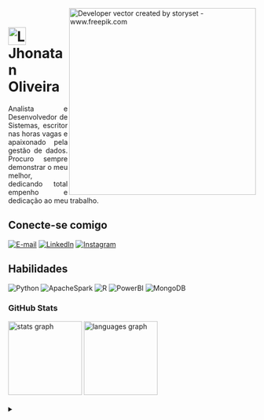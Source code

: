 <img align="right" alt="Developer vector created by storyset - www.freepik.com" height="380" src="https://lh3.googleusercontent.com/pw/AIL4fc8H5S8E-L15PdWgYdIJWkDVIYzvhTmCyskweaND-IDWWuYrQ5TdJjcaGtjaw5R1hhiURV1yhI7Bk8M-q9LvAq94SoyXn13r0stAkVwh9nxbm4syDFyoZacVWdT3_z993BqFYv5U5KvYhTPviU1jF3alCVVRjEXZ8s3xkxruxKc6OB52xlTB1Bf44CUa2sdIkx21fkkL3Em2FMBuvXUMsXnIkylf_xuIwW7j9NiA4x2hbrdV4x17yYo5apiewQ4e0_wcL33InYjfvupEqRJXGfh3b5wUSNZRuYp74AKUGQtmtsA1zEpRAjxAWN0EwYKI6fkFppOVxoBbNEEq28XUaCzQfKK6R-2mlnKERozB3DjrBawkZECbCsGO0wTWO1P4IWgO3AvtDmUHmfR0t9pEDukAKVgXXR0-5_ct-ispbeDzVrZaOFXBpi69NjioIMy4AdSS62gKmGhcY0kdTFXMXCMet34KR4YSTZwwqq5qQI2rWJNOFVal4dP9pdeOvOX8uDRxba_bxfA8XSsNs8zR9GQUDf52l9F7uv9JRwUrY9O8eTq0bQgPH-9R1F4zWkOdg3VjMtvsx-muvLQ1MvNYmHxH1qmRzBqW-Oh3sdRaJ7lKax8e8IIG0xzQLvw4AU7R_c_nmx-dgZxTiGfd1UtKXnqX_FqaTqjLlsemBPuRcR2JC3GHOR9OhWF-fOwJOMr4Dy2ngc8MXLihgWwzLYMvZ55xJB-uXiIIsH3n9T8W5_qMTAvT0QA2Ga40-9AJ3Tg4xF1OEyEdN0iBt1mWJvrfIrAr08ED53VUwMUfmUmsbNAG6h1Pb_xKT1NpzMmgVUaVfbQBU5AEwslh5HruDafjR2HLCz8TdBF234KAKeRQpoSG94f3bMrYlG2miozOIrCPO8yQFAb12tIR0iWWXwOhXzklnnVio4zNT-otPr0M9vZ8WqjuGWOQWIoKcW0F=w931-h931-s-no?authuser=0">

<h1>
    <a href="https://github.com/JhonatanDev0">
     <img align="center" alt="Logo Jhonatan Oliveira" width="36px" src="https://t4.ftcdn.net/jpg/04/64/64/09/360_F_464640910_Bid7MoSLjzV6wv6Ukhks0sx9EhDgljIw.jpg"></a>
    <span>Jhonatan Oliveira</span>
</h1>

<p align="justify">Analista e Desenvolvedor de Sistemas, escritor nas horas vagas e apaixonado pela gestão de dados. Procuro sempre demonstrar o meu melhor, dedicando total empenho e dedicação ao meu trabalho.

## Conecte-se comigo

[![E-mail](https://img.shields.io/badge/-Email-000?style=for-the-badge&logo=microsoft-outlook&logoColor=407BFF&color:FFF)](mailto:jhonatandev0@gmail.com)
[![LinkedIn](https://img.shields.io/badge/-LinkedIn-000?style=for-the-badge&logo=linkedin&logoColor=407BFF&color:FFF)](https://www.linkedin.com/in/jhonatandev0/)
[![Instagram](https://img.shields.io/badge/-Instagram-000?style=for-the-badge&logo=instagram&logoColor=407BFF&color:FFF)](https://www.instagram.com/lapplace/)

## Habilidades
![Python](https://img.shields.io/badge/Python-000?style=for-the-badge&logo=python)
![ApacheSpark](https://img.shields.io/badge/Spark-000?style=for-the-badge&logo=ApacheSpark)
![R](https://img.shields.io/badge/R-000?style=for-the-badge&logo=R)
![PowerBI](https://img.shields.io/badge/PowerBI-000?style=for-the-badge&logo=PowerBI)
![MongoDB](https://img.shields.io/badge/MongoDB-000?style=for-the-badge&logo=MongoDB)

<h3 align="left">GitHub Stats</h3>

<div align="left">
  <img src="https://github-readme-stats.vercel.app/api?username=jhonatandev0&hide_title=false&hide_rank=false&show_icons=true&include_all_commits=true&count_private=true&disable_animations=false&theme=tokyonight&locale=pt-br&hide_border=false&order=1" height="150" alt="stats graph"  />
  <img src="https://github-readme-stats.vercel.app/api/top-langs?username=jhonatandev0&locale=pt-br&hide_title=false&layout=compact&card_width=320&langs_count=5&theme=tokyonight&hide_border=false&order=2" height="150" alt="languages graph"  />
</div>

<br>

<details align="left">
  <summary></summary> 
 
  - Badges by <a href="https://shields.io/">shields.io</a><br>
  - GitHub Stats by <a href="https://github.com/anuraghazra/github-readme-stats">anuraghazra</a>
  - Developer vector created by <a href="https://www.freepik.com/vectors/developer">storyset - www.freepik.com</a> (edited by author)
 
  <div align="right">Made by <a href="https://github.com/jhonatandev0">EA</a>.</div>

</details>

